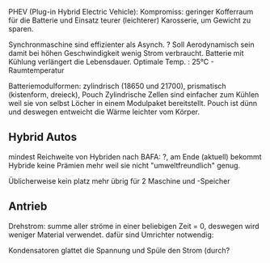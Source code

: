 PHEV (Plug-in Hybrid Electric Vehicle):
Kompromiss: geringer Kofferraum für die Batterie und Einsatz teurer (leichterer) Karosserie, um Gewicht zu sparen.

Synchronmaschine sind effizienter als Asynch. ?
Soll Aerodynamisch sein damit bei höhen Geschwindigkeit wenig Strom verbraucht.
Batterie mit Kühlung verlängert die Lebensdauer. Optimale Temp. : 25°C - Raumtemperatur

Batteriemodulformen: zylindrisch (18650 und 21700), prismatisch (kistenform, dreieck), Pouch
Zylindrische Zellen sind einfacher zum Kühlen weil sie von selbst Löcher in einem Modulpaket bereitstellt.
Pouch ist dünn und deswegen entweicht die Wärme leichter vom Körper.

## Hybrid Autos

mindest Reichweite von Hybriden nach BAFA: ?, am Ende (aktuell) bekommt Hybride keine Prämien mehr weil sie nicht "umweltfreundlich" genug.

Üblicherweise kein platz mehr übrig für 2 Maschine und -Speicher

## Antrieb
Drehstrom: summe aller ströme in einer beliebigen Zeit = 0, deswegen wird weniger Material verwendet.
dafür sind Umrichter notwendig: 

Kondensatoren glattet die Spannung und Spüle den Strom (durch?